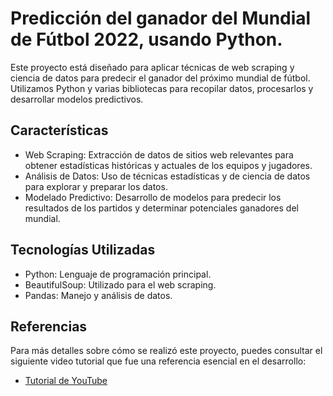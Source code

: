 # Predicción del ganador del Mundial de Fútbol 2022, usando Python.

Este proyecto está diseñado para aplicar técnicas de web scraping y ciencia de datos para predecir el ganador del próximo mundial de fútbol. Utilizamos Python y varias bibliotecas para recopilar datos, procesarlos y desarrollar modelos predictivos.

## Características

- Web Scraping: Extracción de datos de sitios web relevantes para obtener estadísticas históricas y actuales de los equipos y jugadores.
- Análisis de Datos: Uso de técnicas estadísticas y de ciencia de datos para explorar y preparar los datos.
- Modelado Predictivo: Desarrollo de modelos para predecir los resultados de los partidos y determinar potenciales ganadores del mundial.

## Tecnologías Utilizadas

- Python: Lenguaje de programación principal.
- BeautifulSoup: Utilizado para el web scraping.
- Pandas: Manejo y análisis de datos.

## Referencias

Para más detalles sobre cómo se realizó este proyecto, puedes consultar el siguiente video tutorial que fue una referencia esencial en el desarrollo:

- [Tutorial de YouTube](https://www.youtube.com/watch?v=EuZ4gwNNYwg)
